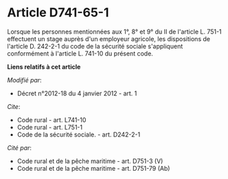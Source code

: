 # Article D741-65-1

Lorsque les personnes mentionnées aux 1°, 8° et 9° du II de l'article L. 751-1 effectuent un stage auprès d'un employeur
agricole, les dispositions de l'article D. 242-2-1 du code de la sécurité sociale s'appliquent conformément à l'article L.
741-10 du présent code.

**Liens relatifs à cet article**

_Modifié par_:

  - Décret n°2012-18 du 4 janvier 2012 - art. 1

_Cite_:

  - Code rural - art. L741-10
  - Code rural - art. L751-1
  - Code de la sécurité sociale. - art. D242-2-1

_Cité par_:

  - Code rural et de la pêche maritime - art. D751-3 (V)
  - Code rural et de la pêche maritime - art. D751-79 (Ab)
